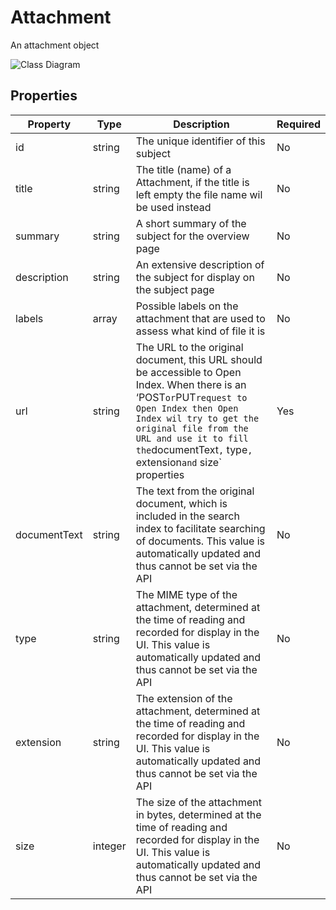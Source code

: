 # Attachment

An attachment object

![Class Diagram](https://github.com/CommonGateway/OpenIndex/blob/make-bundle-installable/docs/schema/Attachment.svg)

## Properties

| Property | Type | Description | Required |
|----------|------|-------------|----------|
| id | string | The unique identifier of this subject | No |
| title | string | The title (name) of a Attachment, if the title is left empty the file name wil be used instead | No |
| summary | string | A short summary of the subject for the overview page | No |
| description | string | An extensive description of the subject for display on the subject page | No |
| labels | array | Possible labels on the attachment that are used to assess what kind of file it is | No |
| url | string | The URL to the original document, this URL  should be accessible to Open Index. When there is an ‘POST` or `PUT` request to Open Index then Open Index wil try to get the original file from the URL and use it to fill the `documentText`,` type`, ` extension` and ` size` properties | Yes |
| documentText | string | The text from the original document, which is included in the search index to facilitate searching of documents. This value is automatically updated and thus cannot be set via the API | No |
| type | string | The MIME type of the attachment, determined at the time of reading and recorded for display in the UI. This value is automatically updated and thus cannot be set via the API | No |
| extension | string | The extension of the attachment, determined at the time of reading and recorded for display in the UI. This value is automatically updated and thus cannot be set via the API | No |
| size | integer | The size of the attachment in bytes, determined at the time of reading and recorded for display in the UI. This value is automatically updated and thus cannot be set via the API | No |
